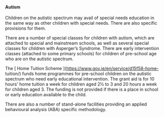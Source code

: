 ####  **Autism**

Children on the autistic spectrum may avail of special needs education in the
same way as other children with special needs. There are also specific
provisions for them.

There are a number of special classes for children with autism, which are
attached to special and mainstream schools, as well as several special classes
for children with Asperger’s Syndrome. There are early intervention classes
(attached to some primary schools) for children of pre-school age who are on
the autistic spectrum.

The [ Home Tuition Scheme ](https://www.gov.ie/en/service/d15f58-home-
tuition/) funds home programmes for pre-school children on the autistic
spectrum who need early educational intervention. The grant aid is for 10
hours' home tuition a week for children aged 2½ to 3 and 20 hours a week for
children aged 3. The funding is not provided if there is a place in school or
early education available to the child.

There are also a number of stand-alone facilities providing an applied
behavioural analysis (ABA) specific methodology.
